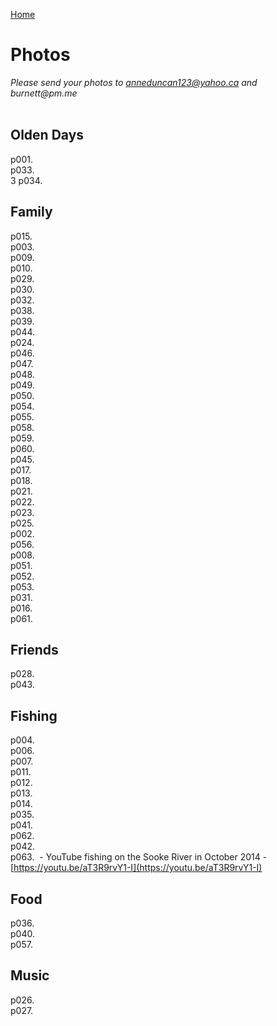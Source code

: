 [Home](./README.md)

# Photos

_Please send your photos to anneduncan123@yahoo.ca and burnett@pm.me_<br><br>

## Olden Days

p001. <img src="./assets/ronduncan001.png" alt=""/><br>
p033. <img src="./assets/ronduncan033.png" alt=""/><br>3 
p034. <img src="./assets/ronduncan034.png" alt=""/><br>

## Family

p015. <img src="./assets/ronduncan015.png" alt=""/><br>
p003. <img src="./assets/ronduncan003.png" alt=""/><br>
p009. <img src="./assets/ronduncan009.png" alt=""/><br>
p010. <img src="./assets/ronduncan010.png" alt=""/><br>
p029. <img src="./assets/ronduncan029.png" alt=""/><br>
p030. <img src="./assets/ronduncan030.png" alt=""/><br>
p032. <img src="./assets/ronduncan032.png" alt=""/><br>
p038. <img src="./assets/ronduncan038.png" alt=""/><br>
p039. <img src="./assets/ronduncan039.png" alt=""/><br>
p044. <img src="./assets/ronduncan044.png" alt=""/><br>
p024. <img src="./assets/ronduncan024.png" alt=""/><br>
p046. <img src="./assets/ronduncan046.png" alt=""/><br>
p047. <img src="./assets/ronduncan047.png" alt=""/><br>
p048. <img src="./assets/ronduncan048.png" alt=""/><br>
p049. <img src="./assets/ronduncan049.png" alt=""/><br>
p050. <img src="./assets/ronduncan050.png" alt=""/><br>
p054. <img src="./assets/ronduncan054.png" alt=""/><br>
p055. <img src="./assets/ronduncan055.png" alt=""/><br>
p058. <img src="./assets/ronduncan058.png" alt=""/><br>
p059. <img src="./assets/ronduncan059.png" alt=""/><br>
p060. <img src="./assets/ronduncan060.png" alt=""/><br>
p045. <img src="./assets/ronduncan045.png" alt=""/><br>
p017. <img src="./assets/ronduncan017.png" alt=""/><br>
p018. <img src="./assets/ronduncan018.png" alt=""/><br> 
p021. <img src="./assets/ronduncan021.png" alt=""/><br>
p022. <img src="./assets/ronduncan022.png" alt=""/><br>
p023. <img src="./assets/ronduncan023.png" alt=""/><br> 
p025. <img src="./assets/ronduncan025.png" alt=""/><br>
p002. <img src="./assets/ronduncan002.png" alt=""/><br>
p056. <img src="./assets/ronduncan056.png" alt=""/><br>
p008. <img src="./assets/ronduncan008.png" alt=""/><br>
p051. <img src="./assets/ronduncan051.png" alt=""/><br>
p052. <img src="./assets/ronduncan052.png" alt=""/><br>
p053. <img src="./assets/ronduncan053.png" alt=""/><br>
p031. <img src="./assets/ronduncan031.png" alt=""/><br>
p016. <img src="./assets/ronduncan016.png" alt=""/><br>
p061. <img src="./assets/ronduncan061.png" alt=""/><br>

## Friends

p028. <img src="./assets/ronduncan028.png" alt=""/><br>
p043. <img src="./assets/ronduncan043.png" alt=""/><br> 


## Fishing

p004. <img src="./assets/ronduncan004.png" alt=""/><br> 
p006. <img src="./assets/ronduncan006.png" alt=""/><br>
p007. <img src="./assets/ronduncan007.png" alt=""/><br>
p011. <img src="./assets/ronduncan011.png" alt=""/><br>
p012. <img src="./assets/ronduncan012.png" alt=""/><br>
p013. <img src="./assets/ronduncan013.png" alt=""/><br>
p014. <img src="./assets/ronduncan014.png" alt=""/><br> 
p035. <img src="./assets/ronduncan035.png" alt=""/><br>
p041. <img src="./assets/ronduncan041.png" alt=""/><br>
p062. <img src="./assets/ronduncan062.png" alt=""/><br>
p042. <img src="./assets/ronduncan042.png" alt=""/><br>
p063. <img src="./assets/ronduncan063.png" alt=""/> - YouTube fishing on the Sooke River in October 2014 - [https://youtu.be/aT3R9rvY1-I](https://youtu.be/aT3R9rvY1-I)<br>

## Food
p036. <img src="./assets/ronduncan036.png" alt=""/><br>
p040. <img src="./assets/ronduncan040.png" alt=""/><br>
p057. <img src="./assets/ronduncan057.png" alt=""/><br>

## Music
p026. <img src="./assets/ronduncan026.png" alt=""/><br>
p027. <img src="./assets/ronduncan027.png" alt=""/><br>








